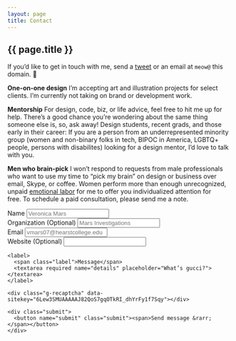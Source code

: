 ```yaml
---
layout: page
title: Contact
---
```

<section class="contact_intro">
  <figure>
  </figure>
  <div>
    <h1 class="page_title"><span>{{ page.title }}</span></h1>
    <p>If you’d like to get in touch with me, send a <a href="http://twitter.com/home?status=@skullface%20Hi!%20I%20wanted%20to%20say%20">tweet</a> or an email at <code>meow@</code> this domain. 💌</p>
  </div>
</section>

**One-on-one design** I’m accepting art and illustration projects for select clients. I’m currently not taking on brand or development work.

**Mentorship** For design, code, biz, or life advice, feel free to hit me up for help. There’s a good chance you’re wondering about the same thing someone else is, so, ask away! Design students, recent grads, and those early in their career: If you are a person from an underrepresented minority group (women and non-binary folks in tech, BIPOC in America, LGBTQ+ people, persons with disabilites) looking for a design mentor, I’d love to talk with you.

**Men who brain-pick** I won’t respond to requests from male professionals who want to use my time to “pick my brain” on design or business over email, Skype, or coffee. Women perform more than enough unrecognized, unpaid [emotional labor](http://www.metafilter.com/151267/Wheres-My-Cut-On-Unpaid-Emotional-Labor) for me to offer you individualized attention for free. To schedule a paid consultation, please send me a note.

<div class="contact_form_container">
<script src="https://www.google.com/recaptcha/api.js" async defer></script>
  <form accept-charset="UTF-8" action="https://usebasin.com/f/8456a9a39901" class="contact_form" method="POST">
    <div class="contact_form_details">
      <div class="form-detail">
        <label><span class="label">Name</span>
          <input type="text" required name="your-name" placeholder="Veronica Mars">
        </label>
      </div>
      <div class="form-detail">
        <label><span class="label">Organization <span class="optional">(Optional)</span></span>
          <input type="text" name="your-organization" placeholder="Mars Investigations">
        </label>
      </div>
      <div class="form-detail">
        <label for="email"><span class="label">Email</span>
          <input id="email" type="email" name="email" required placeholder="vmars07@hearstcollege.edu">
        </label>
      </div>
      <div class="form-detail">
        <label><span class="label">Website <span class="optional">(Optional)</span></span>
          <input type="url" name="your-website">
        </label>
      </div>
    </div>

    <label>
      <span class="label">Message</span>
      <textarea required name="details" placeholder="What’s gucci?"></textarea>
    </label>

    <div class="g-recaptcha" data-sitekey="6Lew3SMUAAAAAJ82QoS7gqOTkRI_dhYrFy1f7Sqy"></div>

    <div class="submit">
      <button name="submit" class="submit"><span>Send message &rarr;</span></button>
    </div>
  </form>
</div>
